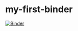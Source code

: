 # my-first-binder

[![Binder](https://mybinder.org/badge_logo.svg)](https://mybinder.org/v2/gh/PatriziaSchoch/my-first-binder/HEAD) 
